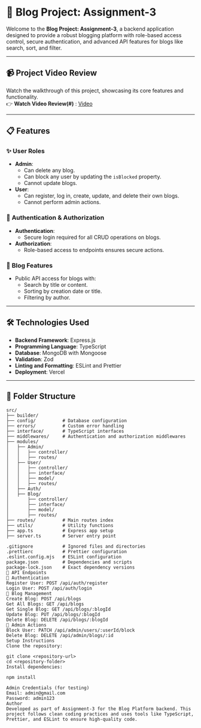 # 📝 Blog Project: Assignment-3  

Welcome to the **Blog Project: Assignment-3**, a backend application designed to provide a robust blogging platform with role-based access control, secure authentication, and advanced API features for blogs like search, sort, and filter.

---

## 📹 **Project Video Review**  
Watch the walkthrough of this project, showcasing its core features and functionality.  
👉 **Watch Video Review(#)** : [Video](https://drive.google.com/file/d/1vvLbQ63-IzECNGUfULKIPy7uKXD6pvdw/view?usp=drive_link)  

---

## 📋 **Features**

### ✨ **User Roles**
- **Admin**:
  - Can delete any blog.
  - Can block any user by updating the `isBlocked` property.
  - Cannot update blogs.
- **User**:
  - Can register, log in, create, update, and delete their own blogs.
  - Cannot perform admin actions.

### 🔐 **Authentication & Authorization**
- **Authentication**:
  - Secure login required for all CRUD operations on blogs.
- **Authorization**:
  - Role-based access to endpoints ensures secure actions.

### 📰 **Blog Features**
- Public API access for blogs with:
  - Search by title or content.
  - Sorting by creation date or title.
  - Filtering by author.

---

## 🛠️ **Technologies Used**

- **Backend Framework**: Express.js  
- **Programming Language**: TypeScript  
- **Database**: MongoDB with Mongoose  
- **Validation**: Zod  
- **Linting and Formatting**: ESLint and Prettier  
- **Deployment**: Vercel 

---

## 📂 **Folder Structure**

```plaintext
src/
├── builder/
├── config/          # Database configuration
├── errors/          # Custom error handling
├── interface/       # TypeScript interfaces
├── middlewares/     # Authentication and authorization middlewares
├── modules/
│   ├── Admin/
│   │   ├── controller/
│   │   ├── routes/
│   ├── User/
│   │   ├── controller/
│   │   ├── interface/
│   │   ├── model/
│   │   ├── routes/
│   ├── Auth/
│   ├── Blog/
│       ├── controller/
│       ├── interface/
│       ├── model/
│       ├── routes/
├── routes/          # Main routes index
├── utils/           # Utility functions
├── app.ts           # Express app setup
├── server.ts        # Server entry point

.gitignore           # Ignored files and directories
.prettierc           # Prettier configuration
.eslint.config.mjs   # ESLint configuration
package.json         # Dependencies and scripts
package-lock.json    # Exact dependency versions
📡 API Endpoints
🔐 Authentication
Register User: POST /api/auth/register
Login User: POST /api/auth/login
📰 Blog Management
Create Blog: POST /api/blogs
Get All Blogs: GET /api/blogs
Get Single Blog: GET /api/blogs/:blogId
Update Blog: PUT /api/blogs/:blogId
Delete Blog: DELETE /api/blogs/:blogId
🔨 Admin Actions
Block User: PATCH /api/admin/users/:userId/block
Delete Blog: DELETE /api/admin/blogs/:id
Setup Instructions
Clone the repository:

git clone <repository-url>
cd <repository-folder>
Install dependencies:

npm install

Admin Credentials (for testing)
Email: admin@gmail.com
Password: admin123
Author
Developed as part of Assignment-3 for the Blog Platform backend. This project follows clean coding practices and uses tools like TypeScript, Prettier, and ESLint to ensure high-quality code.
